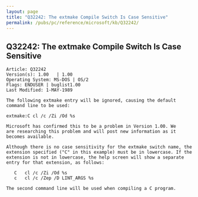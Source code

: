 ```yaml
---
layout: page
title: "Q32242: The extmake Compile Switch Is Case Sensitive"
permalink: /pubs/pc/reference/microsoft/kb/Q32242/
---
```


## Q32242: The extmake Compile Switch Is Case Sensitive

	Article: Q32242
	Version(s): 1.00   | 1.00
	Operating System: MS-DOS | OS/2
	Flags: ENDUSER | buglist1.00
	Last Modified: 1-MAY-1989
	
	The following extmake entry will be ignored, causing the default
	command line to be used:
	
	extmake:C cl /c /Zi /Od %s
	
	Microsoft has confirmed this to be a problem in Version 1.00. We
	are researching this problem and will post new information as it
	becomes available.
	
	Although there is no case sensitivity for the extmake switch name, the
	extension specified ("C" in this example) must be in lowercase. If the
	extension is not in lowercase, the help screen will show a separate
	entry for that extension, as follows:
	
	   C   cl /c /Zi /Od %s
	   c   cl /c /Zep /D LINT_ARGS %s
	
	The second command line will be used when compiling a C program.
